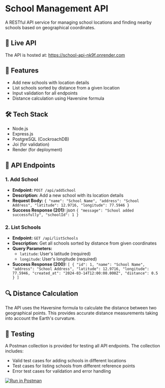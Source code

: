 # School Management API

A RESTful API service for managing school locations and finding nearby schools based on geographical coordinates.

## 🌟 Live API
The API is hosted at: https://school-api-nk9f.onrender.com

## 🚀 Features

- Add new schools with location details
- List schools sorted by distance from a given location
- Input validation for all endpoints
- Distance calculation using Haversine formula

## 🛠️ Tech Stack

- Node.js
- Express.js
- PostgreSQL (CockroachDB)
- Joi (for validation)
- Render (for deployment)

## 📝 API Endpoints

### 1. Add School
- **Endpoint:** `POST /api/addSchool`
- **Description:** Add a new school with its location details
- **Request Body:** 
`{
"name": "School Name",
"address": "School Address",
"latitude": 12.9716,
"longitude": 77.5946
}`
- **Success Response (201):**
json
`{
"message": "School added successfully",
"schoolId": 1
}`

### 2. List Schools
- **Endpoint:** `GET /api/listSchools`
- **Description:** Get all schools sorted by distance from given coordinates
- **Query Parameters:**
  - `latitude`: User's latitude (required)
  - `longitude`: User's longitude (required)
- **Success Response (200):**
`[
{
"id": 1,
"name": "School Name",
"address": "School Address",
"latitude": 12.9716,
"longitude": 77.5946,
"created_at": "2024-03-14T12:00:00.000Z",
"distance": 0.5
}
]`


## 🔍 Distance Calculation

The API uses the Haversine formula to calculate the distance between two geographical points. This provides accurate distance measurements taking into account the Earth's curvature.

## 🧪 Testing

A Postman collection is provided for testing all API endpoints. The collection includes:
- Valid test cases for adding schools in different locations
- Test cases for listing schools from different reference points
- Error test cases for validation and error handling

[![Run in Postman](https://run.pstmn.io/button.svg)](https://app.getpostman.com/run-collection/your-collection-id)



